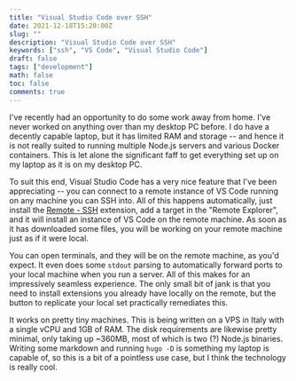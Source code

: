 ```yaml
---
title: "Visual Studio Code over SSH"
date: 2021-12-18T15:20:00Z
slug: ""
description: "Visual Studio Code over SSH"
keywords: ["ssh", "VS Code", "Visual Studio Code"]
draft: false
tags: ["development"]
math: false
toc: false
comments: true
---
```


I've recently had an opportunity to do some work away from home. I've never worked on anything over than my desktop PC before. I do have a decently capable laptop, but it has limited RAM and storage -- and hence it is not really suited to running multiple Node.js servers and various Docker containers. This is let alone the significant faff to get everything set up on my laptop as it is on my desktop PC.

To suit this end, Visual Studio Code has a very nice feature that I've been appreciating -- you can connect to a remote instance of VS Code running on any machine you can SSH into. All of this happens automatically, just install the [Remote - SSH](https://marketplace.visualstudio.com/items?itemName=ms-vscode-remote.remote-ssh) extension, add a target in the "Remote Explorer", and it will install an instance of VS Code on the remote machine. As soon as it has downloaded some files, you will be working on your remote machine just as if it were local.

You can open terminals, and they will be on the remote machine, as you'd expect. It even does some `stdout` parsing to automatically forward ports to your local machine when you run a server. All of this makes for an impressively seamless experience. The only small bit of jank is that you need to install extensions you already have locally on the remote, but the button to replicate your local set practically remediates this.

It works on pretty tiny machines. This is being written on a VPS in Italy with a single vCPU and 1GB of RAM. The disk requirements are likewise pretty minimal, only taking up ~360MB, most of which is two (?) Node.js binaries. Writing some markdown and running `hugo -D` is something my laptop is capable of, so this is a bit of a pointless use case, but I think the technology is really cool. 
